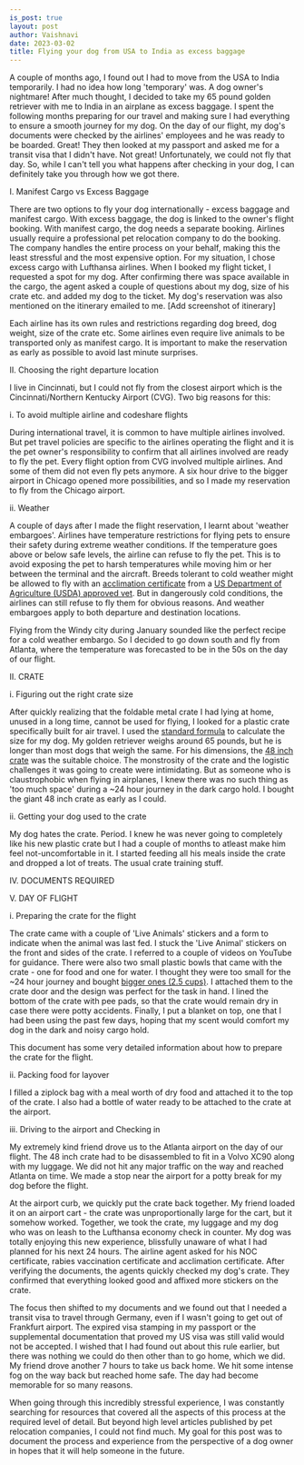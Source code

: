 ```yaml
---
is_post: true
layout: post
author: Vaishnavi
date: 2023-03-02
title: Flying your dog from USA to India as excess baggage
---
```


A couple of months ago, I found out I had to move from the USA to India temporarily. I had no idea how long 'temporary' was. A dog owner's nightmare! After much thought, I decided to take my 65 pound golden retriever with me to India in an airplane as excess baggage. I spent the following months preparing for our travel and making sure I had everything to ensure a smooth journey for my dog. On the day of our flight, my dog's documents were checked by the airlines' employees and he was ready to be boarded. Great! They then looked at my passport and asked me for a transit visa that I didn't have. Not great! Unfortunately, we could not fly that day. So, while I can't tell you what happens after checking in your dog, I can definitely take you through how we got there. 

I. Manifest Cargo vs Excess Baggage

There are two options to fly your dog internationally - excess baggage and manifest cargo. With excess baggage, the dog is linked to the owner's flight booking. With manifest cargo, the dog needs a separate booking. Airlines usually require a professional pet relocation company to do the booking. The company handles the entire process on your behalf, making this the least stressful and the most expensive option. For my situation, I chose excess cargo with Lufthansa airlines. When I booked my flight ticket, I requested a spot for my dog. After confirming there was space available in the cargo, the agent asked a couple of questions about my dog, size of his crate etc. and added my dog to the ticket. My dog's reservation was also mentioned on the itinerary emailed to me.
[Add screenshot of itinerary]

Each airline has its own rules and restrictions regarding dog breed, dog weight, size of the crate etc. Some airlines even require live animals to be transported only as manifest cargo. It is important to make the reservation as early as possible to avoid last minute surprises.
 

II. Choosing the right departure location

I live in Cincinnati, but I could not fly from the closest airport which is the Cincinnati/Northern Kentucky Airport (CVG). Two big reasons for this: 

i. To avoid multiple airline and codeshare flights

During international travel, it is common to have multiple airlines involved. But pet travel policies are specific to the airlines operating the flight and it is the pet owner's responsibility to confirm that all airlines involved are ready to fly the pet. Every flight option from CVG involved multiple airlines. And some of them did not even fly pets anymore. A six hour drive to the bigger airport in Chicago opened more possibilities, and so I made my reservation to fly from the Chicago airport. 

ii. Weather

A couple of days after I made the flight reservation, I learnt about 'weather embargoes'. Airlines have temperature restrictions for flying pets to ensure their safety during extreme weather conditions. If the temperature goes above or below safe levels, the airline can refuse to fly the pet. This is to avoid exposing the pet to harsh temperatures while moving him or her between the terminal and the aircraft. Breeds tolerant to cold weather might be allowed to fly with an [acclimation certificate](https://www.avma.org/resources-tools/avma-policies/acclimation-certificatesstatements) from a [US Department of Agriculture (USDA) approved vet](https://vsapps.aphis.usda.gov/vsps/public/VetSearch.do). But in dangerously cold conditions, the airlines can still refuse to fly them for obvious reasons. And weather embargoes apply to both departure and destination locations.

Flying from the Windy city during January sounded like the perfect recipe for a cold weather embargo. So I decided to go down south and fly from Atlanta, where the temperature was forecasted to be in the 50s on the day of our flight.  

 
II. CRATE

i. Figuring out the right crate size

After quickly realizing that the foldable metal crate I had lying at home, unused in a long time, cannot be used for flying, I looked for a plastic crate specifically built for air travel. I used the [standard formula](https://www.iata.org/contentassets/b0016da92c86449f850fe9560827bbea/pet-container-requirements.pdf) to calculate the size for my dog. My golden retriever weighs around 65 pounds, but he is longer than most dogs that weigh the same. For his dimensions, the [48 inch crate](https://www.petmate.com/petmate-sky-kennel/product/PM09) was the suitable choice. The monstrosity of the crate and the logistic challenges it was going to create were intimidating. But as someone who is claustrophobic when flying in airplanes, I knew there was no such thing as 'too much space' during a ~24 hour journey in the dark cargo hold. I bought the giant 48 inch crate as early as I could.    

ii. Getting your dog used to the crate

My dog hates the crate. Period. I knew he was never going to completely like his new plastic crate but I had a couple of months to atleast make him feel not-uncomfortable in it. I started feeding all his meals inside the crate and dropped a lot of treats. The usual crate training stuff. 


IV. DOCUMENTS REQUIRED


V. DAY OF FLIGHT

i. Preparing the crate for the flight 

The crate came with a couple of 'Live Animals' stickers and a form to indicate when the animal was last fed. I stuck the 'Live Animal' stickers on the front and sides of the crate. I referred to a couple of videos on YouTube for guidance. There were also two small plastic bowls that came with the crate - one for food and one for water. I thought they were too small for the ~24 hour journey and bought [bigger ones (2.5 cups)](https://www.petsmart.com/dog/bowls-and-feeders/top-paw-crate-crock-feeding-bowl-51192.html?cgid=100402&fmethod=Browse). I attached them to the crate door and the design was perfect for the task in hand. I lined the bottom of the crate with pee pads, so that the crate would remain dry in case there were potty accidents. Finally, I put a blanket on top, one that I had been using the past few days, hoping that my scent would comfort my dog in the dark and noisy cargo hold.

This document has some very detailed information about how to prepare the crate for the flight.

ii. Packing food for layover

I filled a ziplock bag with a meal worth of dry food and attached it to the top of the crate. I also had a bottle of water ready to be attached to the crate at the airport.

iii. Driving to the airport and Checking in

My extremely kind friend drove us to the Atlanta airport on the day of our flight. The 48 inch crate had to be disassembled to fit in a Volvo XC90 along with my luggage. We did not hit any major traffic on the way and reached Atlanta on time. We made a stop near the airport for a potty break for my dog before the flight. 

At the airport curb, we quickly put the crate back together. My friend loaded it on an airport cart - the crate was unproportionally large for the cart, but it somehow worked. Together, we took the crate, my luggage and my dog who was on leash to the Lufthansa economy check in counter. My dog was totally enjoying this new experience, blissfully unaware of what I had planned for his next 24 hours. The airline agent asked for his NOC certificate, rabies vaccination certificate and acclimation certificate. After verifying the documents, the agents quickly checked my dog's crate. They confirmed that everything looked good and affixed more stickers on the crate.  

The focus then shifted to my documents and we found out that I needed a transit visa to travel through Germany, even if I wasn't going to get out of Frankfurt airport. The expired visa stamping in my passport or the supplemental documentation that proved my US visa was still valid would not be accepted. I wished that I had found out about this rule earlier, but there was nothing we could do then other than to go home, which we did. My friend drove another 7 hours to take us back home. We hit some intense fog on the way back but reached home safe. The day had become memorable for so many reasons.


When going through this incredibly stressful experience, I was constantly searching for resources that covered all the aspects of this process at the required level of detail. But beyond high level articles published by pet relocation companies, I could not find much. My goal for this post was to document the process and experience from the perspective of a dog owner in hopes that it will help someone in the future.  




